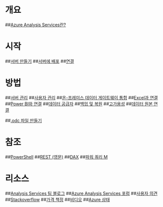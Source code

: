 # 개요
##[Azure Analysis Services란?](analysis-services-overview.md)

# 시작
##[서버 만들기](analysis-services-create-server.md)
##[서버에 배포](analysis-services-deploy.md)
##[연결](analysis-services-connect.md)

# 방법 
##[서버 관리](analysis-services-manage.md)
##[사용자 관리](analysis-services-manage-users.md)
##[온-프레미스 데이터 게이트웨이 통합](analysis-services-gateway.md)
##[Excel과 연결](analysis-services-connect-excel.md)
##[Power BI와 연결](analysis-services-connect-pbi.md)
##[데이터 공급자](analysis-services-data-providers.md)
##[백업 및 복원](analysis-services-backup.md)
##[고가용성](analysis-services-bcdr.md)
##[데이터 원본 연결](analysis-services-datasource.md)

##[.odc 파일 만들기](analysis-services-odc.md)

# 참조
##[PowerShell](analysis-services-powershell.md)
##[REST (영문)](https://docs.microsoft.com/rest/api/analysisservices/)
##[DAX](https://msdn.microsoft.com/library/gg413422.aspx)
##[파워 쿼리 M](https://msdn.microsoft.com/library/mt211003.aspx)

# 리소스
##[Analysis Services 팀 블로그](https://blogs.msdn.microsoft.com/analysisservices/)
##[Azure Analysis Services 포럼](https://social.msdn.microsoft.com/Forums/en-US/home?forum=AzureAnalysisServices)
##[사용자 의견](https://feedback.azure.com/forums/556165-azure-analysis-services)
##[Stackoverflow](http://stackoverflow.com/questions/tagged/azure-analysis-services)
##[가격 책정](https://azure.microsoft.com/pricing/details/analysis-services/)
##[비디오](https://azure.microsoft.com/resources/videos/index/?services=analysis-services&sort=newest)
##[Azure 상태](https://azure.microsoft.com/status/)

